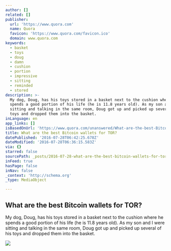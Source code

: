 ```yaml
---
author: []
related: []
publisher:
  url: 'https://www.quora.com'
  name: Quora
  favicon: 'https://www.quora.com/favicon.ico'
  domain: www.quora.com
keywords:
  - basket
  - toys
  - doug
  - damn
  - cushion
  - portion
  - impressive
  - sitting
  - reminded
  - stored
description: >-
  My dog, Doug, has his toys stored in a basket next to the cushion where he
  spends a good portion of his life (he is 11.8 years old). As my son and I were
  sitting and talking in the same room, Doug got up and picked up several of his
  toys and dropped them into the basket.
inLanguage: en
app_links: []
isBasedOnUrl: 'https://www.quora.com/unanswered/What-are-the-best-Bitcoin-wallets-for-TOR'
title: What are the best Bitcoin wallets for TOR?
datePublished: '2016-07-28T06:42:25.678Z'
dateModified: '2016-07-28T06:36:15.583Z'
via: {}
starred: false
sourcePath: _posts/2016-07-28-what-are-the-best-bitcoin-wallets-for-tor.md
inFeed: true
hasPage: false
inNav: false
_context: 'http://schema.org'
_type: MediaObject

---
```

<article style=""><h1>What are the best Bitcoin wallets for TOR?</h1><p>My dog, Doug, has his toys stored in a basket next to the cushion where he spends a good portion of his life (he is 11.8 years old). As my son and I were sitting and talking in the same room, Doug got up and picked up several of his toys and dropped them into the basket.</p><img src="https://qsf.ec.quoracdn.net/-images.new_grid.fb_share_default.pnge6dde9cfa6e03c43.png" /></article>